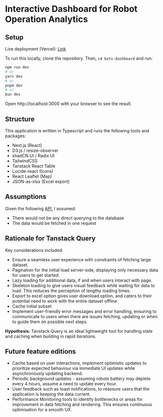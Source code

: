 # Interactive Dashboard for Robot Operation Analytics

## Setup

Live deployment (Vercel): [Link](https://bots-dashboard-8fpj.vercel.app/)

To run this locally, clone the repository.
Then, `cd bots-dashboard` and run:

```bash
npm run dev
# or
yarn dev
# or
pnpm dev
# or
bun dev
```

Open http://localhost:3000 with your browser to see the result.

## Structure

This application is written in Typescript and runs the following tools and packages:

<!-- List the dependencies below -->

- Next.js (React)
- D3.js / resize-observer
- shadCN UI / Radix UI
- TailwindCSS
- Tanstack React Table
- Lucide-react (Icons)
- React Leaflet (Map)
- JSON-as-xlsx (Excel export)

## Assumptions

Given the following [API](https://frodo-bots-api.onrender.com/data), I assumed:

- There would not be any direct querying to the database
- The data would be fetched in one request

## Rationale for Tanstack Query

Key considerations included:

- Ensure a seamless user experience with constraints of fetching large dataset.
- Pagination for the initial load server-side, displaying only necessary data for users to get started.
- Lazy loading for additional data, if and when users interact with page.
- Skeleton loading to give users visual feedback while waiting for data to load. This reduces the perception of lengthy loading times.
- Export to excel option gives user download option, and caters to their potential need to work with the entire dataset offline.
- Cache initial subset
- Implement user-friendly error messages and error handling, ensuring to communicate to users when there are issues fetching, updating or when to guide them on possible next steps.

**Hypothesis**: Tanstack Query is an ideal lightweight tool for handling state and caching when building in rapid iterations.

## Future feature editions

- Cache based on user interactions, implement optimistic updates to prioritize expected behaviour via immediate UI updates while asynchronously updating backend.
- Periodic background updates - assuming robots battery may deplete every 4 hours, assume a need to update every hour.
- User feedback such as toast notifications, to reassure users that the application is keeping the data current.
- Performance Monitoring tools to identify bottlenecks or areas for improvement in data fetching and rendering. This ensures continuous optimisation for a smooth UX.
